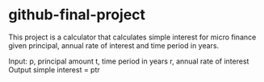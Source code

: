 # github-final-project

This project is a calculator that calculates simple interest for micro finance given principal, annual rate of interest and time period in years.

Input: p, principal amount t, time period in years r, annual rate of interest Output simple interest = ptr

